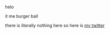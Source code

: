 helo

it me burger ball

there is literally nothing here so here is [my twitter](twitter.com/burgerballsfac1)
